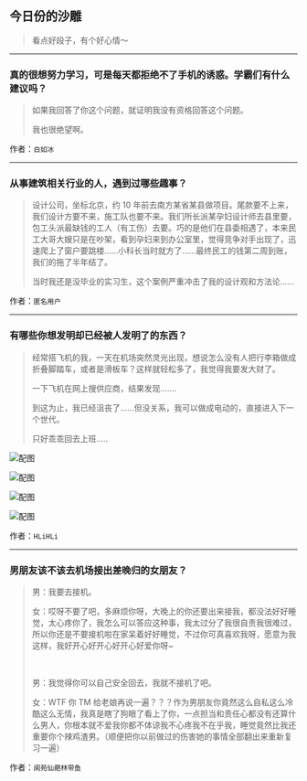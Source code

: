 ## 今日份的沙雕

> 看点好段子，有个好心情～


 
---

### 真的很想努力学习，可是每天都拒绝不了手机的诱惑。学霸们有什么建议吗？

> 如果我回答了你这个问题，就证明我没有资格回答这个问题。
> 
> 我也很绝望啊。


作者：`白如冰`

---

### 从事建筑相关行业的人，遇到过哪些趣事？

> 设计公司，坐标北京，约 10 年前去南方某省某县做项目。尾款要不上来，我们设计方要不来，施工队也要不来。我们所长派某孕妇设计师去县里要，包工头派最缺钱的工人（有工伤）去要。巧的是他们在县委相遇了，本来民工大哥大嫂只是在吵架，看到孕妇来到办公室里，觉得竞争对手出现了，迅速爬上了窗户要跳楼……小科长当时就方了……最终民工的钱第二周到账，我们的拖了半年结了。
> 
> 当时我还是没毕业的实习生，这个案例严重冲击了我的设计观和方法论……


作者：`匿名用户`

---

### 有哪些你想发明却已经被人发明了的东西？

> 经常搭飞机的我，一天在机场突然灵光出现，想说怎么没有人把行李箱做成折叠脚踏车，或者是滑板车？这样就轻松多了，我觉得我要发大财了。
> 
> 一下飞机在网上搜供应商，结果发现.......
> 
> 到这为止，我已经沮丧了……但没关系，我可以做成电动的，直接进入下一个世代。
> 
> 只好乖乖回去上班.....



![配图](http://pic4.zhimg.com/70/0539b0b9e7592783f2eae3ce8a5627df_b.jpg)



![配图](http://pic4.zhimg.com/70/f1a6cb6771ec0b8ee3f1c0776e3b9cef_b.jpg)



![配图](http://pic1.zhimg.com/70/28a4f8fa1a372da742fd2f4dcf74ad20_b.jpg)



![配图](http://pic1.zhimg.com/70/f0b1f74ff77e3521dca28c57b8e82ea4_b.jpg)


作者：`HLiHLi`

---

### 男朋友该不该去机场接出差晚归的女朋友？

> 男：我要去接机。
> 
> 女：哎呀不要了吧，多麻烦你呀，大晚上的你还要出来接我，都没法好好睡觉，太心疼你了，我怎么可以答应这种事，我太过分了我很自责我很难过，所以你还是不要接机啦在家呆着好好睡觉，不过你可真喜欢我呀，愿意为我这样，我好开心好开心好开心好爱你呀~
> 
>  
> 
> 男：我觉得你可以自己安全回去，我就不接机了吧。
> 
> 女：WTF 你 TM 给老娘再说一遍？？？作为男朋友你竟然这么自私这么冷酷这么无情，我真是瞎了狗眼了看上了你，一点担当和责任心都没有还算什么男人，你根本就不爱我你都不体谅我不心疼我不在乎我，睡觉竟然比我还重要你个辣鸡渣男。（顺便把你以前做过的伤害她的事情全部翻出来重新复习一遍）


作者：`阆苑仙葩林带鱼`